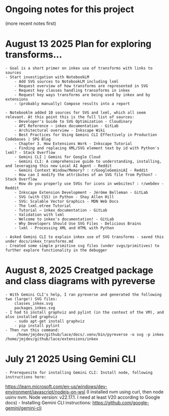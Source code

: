 # Ongoing notes for this project
(more recent notes first)

# August 13 2025 Plan for exploring transforms...
    - Goal is a short primer on inkex use of transforms with links to sources
    - Start investigation with NotebookLM
        - Add SVG sources to NotebookLM including lxml
        - Request overview of how transforms are represented in SVG
        - Request key classes handling transoforms in inkex
        - Request key ways transforms are being used by inkex and by extensions
        - (probably manually) Compose results into a report

    - Notebooklm added 10 sources for SVG and lxml, which all seem relevant. At this point this is the full list of sources:
        - Developer's Guide to SVG Optimization - Cloudinary
        - API Reference — inkex documentation - GitLab
        - Architectural overview - Inkscape Wiki
        - Best Practices for Using Gemini CLI Effectively in Production Codebases | SPG Blog
        - Chapter 3. How Extensions Work - Inkscape Tutorial
        - Finding and replacing XML/SVG element text by id with Python's lxml? - Stack Overflow
        - Gemini CLI | Gemini for Google Cloud
        - Gemini CLI: A comprehensive guide to understanding, installing, and leveraging this new Local AI Agent - Reddit
        - Gemini Context Window/Memory? : r/GoogleGeminiAI - Reddit
        - How can I modify the attributes of an SVG file from Python? - Stack Overflow
        - How do you properly use SVGs for icons in websites? : r/webdev - Reddit
        - Inkscape Extension Development - Jérôme Belleman - GitLab
        - SVG (with CSS) in Python - Shay Allen Hill
        - SVG: Scalable Vector Graphics - MDN Web Docs
        - The lxml.etree Tutorial
        - Tutorial — inkex documentation - GitLab
        - Validation with lxml
        - Welcome to inkex's documentation! - GitLab
        - Why Developers Should Use SVG Files - Delicious Brains
        - lxml - Processing XML and HTML with Python

    - Asked Gemini CLI to explain inkex use of SVG transforms - saved this under docs/inkex_transforms.md
    - Created some simple primitive svg files (under svgs/primitives) to further explore functionality in the debugger

# August 8, 2025 Creatged package and class diagrams with pyreverse
    - With Gemini CLI's help, I ran pyreverse and generated the following two (large!) SVG files:
        classes_inkex.svg
        packages_inkex.svg
    - I had to install graphviz and pylint (in the context of the VM), and also installed graphviz
        - sudo apt-get install graphviz
        - pip install pylint
    - Then run this command:
         /home/jmjdev/github/lace/docs/.venv/bin/pyreverse -o svg -p inkex /home/jmjdev/github/lace/extensions/inkex

# July 21 2025 Using Gemini CLI
    - Prerequesite for installing Gemini CLI: Install node, following instructions here:
https://learn.microsoft.com/en-us/windows/dev-environment/javascript/nodejs-on-wsl
 (I installed nvm using curl, then node usinv nvm. Node version: v22.17.1. I need at least V20 according to Google docs)
    - Installing Gemini CLI instructions: https://github.com/google-gemini/gemini-cli

